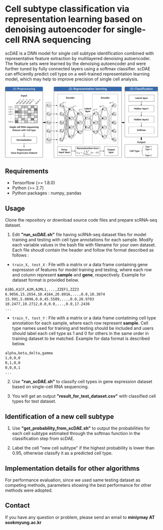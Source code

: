 # Cell subtype classification via representation learning based on denoising autoencoder for single-cell RNA sequencing
scDAE is a DNN model for single cell subtype identification combined with representative feature extraction by multilayered denoising autoencoder. The feature sets were learned by the denoising autoencoder and were further tuned by fully connected layers using a softmax classifier. scDAE can efficiently predict cell type on a well-trained representation learning model, which may help to improve precision of single cell analysis.

![Figure](https://github.com/cbi-bioinfo/scDAE/blob/master/celltype_classification_v6.png?raw=true)

## Requirements
* Tensorflow (>= 1.8.0)
* Python (>= 2.7)
* Python packages : numpy, pandas

## Usage
Clone the repository or download source code files and prepare scRNA-seq dataset.

1. Edit **"run_scDAE.sh"** file having scRNA-seq dataset files for model training and testing with cell type annotations for each sample. Modify each variable values in the bash file with filename for your own dataset. Each file shoudl contain the header and follow the format described as follows :

- ```train_X, test_X``` : File with a matrix or a data frame containing gene expression of features for model training and testing, where each row and column represent **sample** and **gene**, respectively. Example for dataset format is provided below.

```
A1BG,A1CF,A2M,A2ML1,...,ZZEF1,ZZZ3
6.9056,15.2654,10.4164,20.8916,...,0.0,10.3074
15.991,5.8096,0.0,45.5589,...,0.0,28.9703
10.2477,10.2712,0.0,0.0,...,0.0,17.2436
...
```

- ```train_Y, test_Y``` : File with a matrix or a data frame contatining cell type annotation for each sample, where each row represent **sample**. Cell type names used for training and testing should be included and users should label each cell type as 1 and 0 for others in the same order in training dataset to be matched. Example for data format is described below.

```
alpha,beta,delta,gamma
1,0,0,0
0,1,0,0
0,0,0,1
...
```

2. Use **"run_scDAE.sh"** to classify cell types in gene expression dataset based on single-cell RNA sequencing.

3. You will get an output **"result_for_test_dataset.csv"** with classified cell types for test dataset.

## Identification of a new cell subtype
1. Use **"get_probability_from_scDAE.sh"** to output the probabilities for each cell subtype estimated through the softmax function in the classification step from scDAE.

2. Label the cell "new cell subtype" if the highest probability is lower than 0.95, otherwise classify it as a predicted cell type. 

## Implementation details for other algorithms
For performance evaluation, since we used same testing dataset as competing methods, parameters showing the best performance for other methods were adopted.

## Contact
If you have any question or problem, please send an email to **miniymay AT sookmyung.ac.kr**
